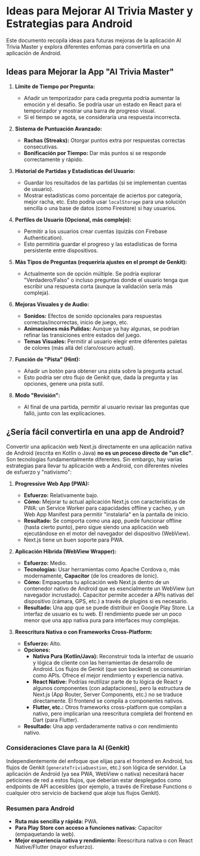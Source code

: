 
# Ideas para Mejorar AI Trivia Master y Estrategias para Android

Este documento recopila ideas para futuras mejoras de la aplicación AI Trivia Master y explora diferentes enfomas para convertirla en una aplicación de Android.

## Ideas para Mejorar la App "AI Trivia Master"

1.  **Límite de Tiempo por Pregunta:**
    *   Añadir un temporizador para cada pregunta podría aumentar la emoción y el desafío. Se podría usar un estado en React para el temporizador y mostrar una barra de progreso visual.
    *   Si el tiempo se agota, se consideraría una respuesta incorrecta.

2.  **Sistema de Puntuación Avanzado:**
    *   **Rachas (Streaks):** Otorgar puntos extra por respuestas correctas consecutivas.
    *   **Bonificación por Tiempo:** Dar más puntos si se responde correctamente y rápido.

3.  **Historial de Partidas y Estadísticas del Usuario:**
    *   Guardar los resultados de las partidas (si se implementan cuentas de usuario).
    *   Mostrar estadísticas como porcentaje de aciertos por categoría, mejor racha, etc. Esto podría usar `localStorage` para una solución sencilla o una base de datos (como Firestore) si hay usuarios.

4.  **Perfiles de Usuario (Opcional, más complejo):**
    *   Permitir a los usuarios crear cuentas (quizás con Firebase Authentication).
    *   Esto permitiría guardar el progreso y las estadísticas de forma persistente entre dispositivos.

5.  **Más Tipos de Preguntas (requeriría ajustes en el prompt de Genkit):**
    *   Actualmente son de opción múltiple. Se podría explorar "Verdadero/Falso" o incluso preguntas donde el usuario tenga que escribir una respuesta corta (aunque la validación sería más compleja).

6.  **Mejoras Visuales y de Audio:**
    *   **Sonidos:** Efectos de sonido opcionales para respuestas correctas/incorrectas, inicio de juego, etc.
    *   **Animaciones más Pulidas:** Aunque ya hay algunas, se podrían refinar las transiciones entre estados del juego.
    *   **Temas Visuales:** Permitir al usuario elegir entre diferentes paletas de colores (más allá del claro/oscuro actual).

7.  **Función de "Pista" (Hint):**
    *   Añadir un botón para obtener una pista sobre la pregunta actual.
    *   Esto podría ser otro flujo de Genkit que, dada la pregunta y las opciones, genere una pista sutil.

8.  **Modo "Revisión":**
    *   Al final de una partida, permitir al usuario revisar las preguntas que falló, junto con las explicaciones.

## ¿Sería fácil convertirla en una app de Android?

Convertir una aplicación web Next.js directamente en una aplicación nativa de Android (escrita en Kotlin o Java) **no es un proceso directo de "un clic"**. Son tecnologías fundamentalmente diferentes. Sin embargo, hay varias estrategias para llevar tu aplicación web a Android, con diferentes niveles de esfuerzo y "nativismo":

1.  **Progressive Web App (PWA):**
    *   **Esfuerzo:** Relativamente bajo.
    *   **Cómo:** Mejorar tu actual aplicación Next.js con características de PWA: un Service Worker para capacidades offline y cacheo, y un Web App Manifest para permitir "instalarla" en la pantalla de inicio.
    *   **Resultado:** Se comporta como una app, puede funcionar offline (hasta cierto punto), pero sigue siendo una aplicación web ejecutándose en el motor del navegador del dispositivo (WebView).
    *   Next.js tiene un buen soporte para PWA.

2.  **Aplicación Híbrida (WebView Wrapper):**
    *   **Esfuerzo:** Medio.
    *   **Tecnologías:** Usar herramientas como Apache Cordova o, más modernamente, **Capacitor** (de los creadores de Ionic).
    *   **Cómo:** Empaquetas tu aplicación web Next.js dentro de un contenedor nativo de Android que es esencialmente un WebView (un navegador incrustado). Capacitor permite acceder a APIs nativas del dispositivo (cámara, GPS, etc.) a través de plugins si es necesario.
    *   **Resultado:** Una app que se puede distribuir en Google Play Store. La interfaz de usuario es tu web. El rendimiento puede ser un poco menor que una app nativa pura para interfaces muy complejas.

3.  **Reescritura Nativa o con Frameworks Cross-Platform:**
    *   **Esfuerzo:** Alto.
    *   **Opciones:**
        *   **Nativa Pura (Kotlin/Java):** Reconstruir toda la interfaz de usuario y lógica de cliente con las herramientas de desarrollo de Android. Los flujos de Genkit (que son backend) se consumirían como APIs. Ofrece el mejor rendimiento y experiencia nativa.
        *   **React Native:** Podrías reutilizar parte de tu lógica de React y algunos componentes (con adaptaciones), pero la estructura de Next.js (App Router, Server Components, etc.) no se traduce directamente. El frontend se compila a componentes nativos.
        *   **Flutter, etc.:** Otros frameworks cross-platform que compilan a nativo, pero implicarían una reescritura completa del frontend en Dart (para Flutter).
    *   **Resultado:** Una app verdaderamente nativa o con rendimiento nativo.

### Consideraciones Clave para la AI (Genkit)

Independientemente del enfoque que elijas para el frontend en Android, tus flujos de Genkit (`generateTriviaQuestion`, etc.) son lógica de servidor. La aplicación de Android (ya sea PWA, WebView o nativa) necesitará hacer peticiones de red a estos flujos, que deberían estar desplegados como endpoints de API accesibles (por ejemplo, a través de Firebase Functions o cualquier otro servicio de backend que aloje tus flujos Genkit).

### Resumen para Android

*   **Ruta más sencilla y rápida:** PWA.
*   **Para Play Store con acceso a funciones nativas:** Capacitor (empaquetando la web).
*   **Mejor experiencia nativa y rendimiento:** Reescritura nativa o con React Native/Flutter (mayor esfuerzo).
